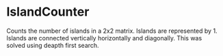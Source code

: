 # IslandCounter

Counts the number of islands in a 2x2 matrix.
Islands are represented by 1.
Islands are connected vertically horizontally and diagonally.
This was solved using deapth first search.

